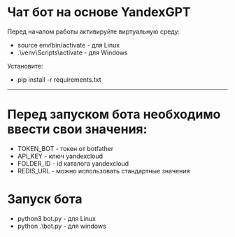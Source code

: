 # Чат бот на основе YandexGPT

Перед началом работы активируйте виртуальную среду:
- source env/bin/activate - для Linux
- .\venv\Scripts\activate - для Windows

Установите:
- pip install -r requirements.txt
___

# Перед запуском бота необходимо ввести свои значения:

- TOKEN_BOT - токен от botfather
- API_KEY - ключ yandexcloud
- FOLDER_ID - id каталога yandexcloud
- REDIS_URL - можно использовать стандартные значения

# Запуск бота

- python3 bot.py - для Linux
- python .\bot.py - для windows